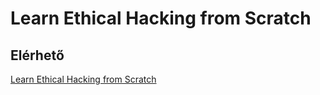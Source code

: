 # Learn Ethical Hacking from Scratch

## Elérhető
[Learn Ethical Hacking from Scratch](https://subscription.packtpub.com/book/security/9781788622059/pref)